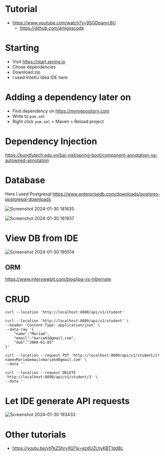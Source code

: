 # Tutorial

- https://www.youtube.com/watch?v=9SGDpanrc8U
  - https://github.com/amigoscode

# Starting

- Visit https://start.spring.io
- Chose dependencies
- Download zip
- I used IntelliJ Idea IDE here

# Adding a dependency later on

- Find dependency on https://mvnrepository.com
- Write to `pom.xml`
- Right click `pom.xml` > Maven > Reload project

# Dependency Injection

https://kungfutech.edu.vn/bai-viet/spring-boot/component-annotation-va-autowired-annotation

# Database

Here I used Postgresql https://www.enterprisedb.com/downloads/postgres-postgresql-downloads

![Screenshot 2024-01-30 181635](https://github.com/Ruslan-Aliyev/Spring-Boot-CRUD/assets/6761422/9edd70bb-6d1c-464d-809d-32b28c605f73)

![Screenshot 2024-01-30 181937](https://github.com/Ruslan-Aliyev/Spring-Boot-CRUD/assets/6761422/a4bd62dd-eee1-4c30-88c4-62896cb8f7a7)

# View DB from IDE

![Screenshot 2024-01-30 195514](https://github.com/Ruslan-Aliyev/Spring-Boot-CRUD/assets/6761422/fd889c4a-b605-448f-bc65-e3ccc67d87cd)

## ORM

https://www.interviewbit.com/blog/jpa-vs-hibernate

# CRUD

```
curl --location 'http://localhost:8080/api/v1/student'

curl --location 'http://localhost:8080/api/v1/student' \
--header 'Content-Type: application/json' \
--data-raw '{
    "name":"Mariam",
    "email":"mariam1@gmail.com",
    "dob":"2000-01-05"
}'

curl --location --request PUT 'http://localhost:8080/api/v1/student/1?name=Maria&email=maria%40gmail.com' \
--data ''

curl --location --request DELETE 'http://localhost:8080/api/v1/student/3' \
--data ''
```

# Let IDE generate API requests

![Screenshot 2024-01-30 193433](https://github.com/Ruslan-Aliyev/Spring-Boot-CRUD/assets/6761422/61ef9e10-6052-4c7d-9618-8bbfc1dfec21)

# Other tutorials

- https://youtu.be/vtPkZShrvXQ?si=ezdUZLhyKBT1dd8L
